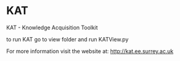 # KAT
KAT - Knowledge Acquisition Toolkit

to run KAT go to view folder and run KATView.py

For more information visit the website at: http://kat.ee.surrey.ac.uk

